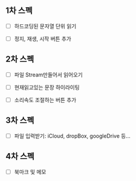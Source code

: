 ## 1차 스펙

* [ ] 하드코딩된 문자열 단위 읽기
* [ ] 정지, 재생, 시작 버튼 추가


## 2차 스펙

* [ ] 파일 Stream만들어서 읽어오기
* [ ] 현재읽고있는 문장 하이라이팅
* [ ] 소리속도 조절하는 버튼 추가


## 3차 스펙

* [ ] 파일 입력받기: iCloud, dropBox, googleDrive 등...

## 4차 스펙

* [ ] 북마크 및 메모
